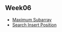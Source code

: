 ## Week06

- [Maximum Subarray](https://leetcode.com/problems/maximum-subarray/description/?envType=study-plan-v2&envId=top-interview-150)
- [Search Insert Position](https://leetcode.com/problems/search-insert-position/description/?envType=study-plan-v2&envId=top-interview-150)
